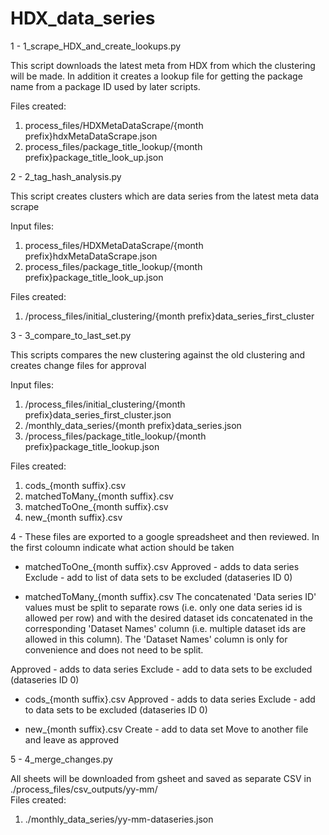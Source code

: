 # HDX_data_series

1 - 1_scrape_HDX_and_create_lookups.py

This script downloads the latest meta from HDX from which the clustering will be made. In addition it creates a lookup file for getting the package name from a package ID used by later scripts.

Files created:

1. process_files/HDXMetaDataScrape/{month prefix}hdxMetaDataScrape.json
2. process_files/package_title_lookup/{month prefix}package_title_look_up.json

2 - 2_tag_hash_analysis.py

This script creates clusters which are data series from the latest meta data scrape

Input files:
1. process_files/HDXMetaDataScrape/{month prefix}hdxMetaDataScrape.json
2. process_files/package_title_lookup/{month prefix}package_title_look_up.json

Files created:
1. /process_files/initial_clustering/{month prefix}data_series_first_cluster

3 - 3_compare_to_last_set.py

This scripts compares the new clustering against the old clustering and creates change files for approval

Input files:
1. /process_files/initial_clustering/{month prefix}data_series_first_cluster.json
2. /monthly_data_series/{month prefix}data_series.json
3. /process_files/package_title_lookup/{month prefix}package_title_lookup.json

Files created:
1. cods_{month suffix}.csv
2. matchedToMany_{month suffix}.csv
3. matchedToOne_{month suffix}.csv
4. new_{month suffix}.csv

4 - These files are exported to a google spreadsheet and then reviewed.  In the first coloumn indicate what action should be taken

- matchedToOne_{month suffix}.csv
Approved - adds to data series
Exclude - add to list of data sets to be excluded (dataseries ID 0)

- matchedToMany_{month suffix}.csv
The concatenated 'Data series ID' values must be split to separate rows (i.e. only one data series id is allowed per row) and with the desired dataset ids concatenated in the corresponding 'Dataset Names' column (i.e. multiple dataset ids are allowed in this column). The 'Dataset Names' column is only for convenience and does not need to be split.

Approved - adds to data series
Exclude - add to data sets to be excluded (dataseries ID 0)

- cods_{month suffix}.csv
Approved - adds to data series
Exclude - add to data sets to be excluded (dataseries ID 0)

- new_{month suffix}.csv
Create - add to data set
Move to another file and leave as approved

5 - 4_merge_changes.py

All sheets will be downloaded from gsheet and saved as separate CSV in ./process_files/csv_outputs/yy-mm/  
Files created:
1. ./monthly_data_series/yy-mm-dataseries.json
